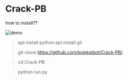 # Crack-PB

how to install??

![demo](https://user-images.githubusercontent.com/94370774/148035141-c0fca7f2-8e26-4763-bbf7-5f2182289c9f.png)

> apt install python
> apt install git


> git clone https://github.com/koleksibot/Crack-PB/


> cd Crack-PB


> python run.py
